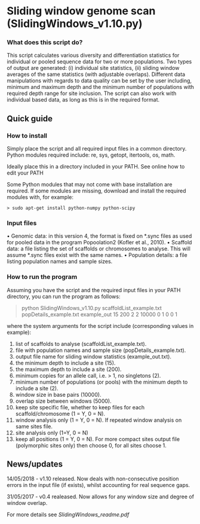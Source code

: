 # Sliding window genome scan (SlidingWindows_v1.10.py)

### What does this script do?

This script calculates various diversity and differentiation statistics for individual or pooled sequence data for two or more populations. Two types of output are generated: (i) individual site statistics, (ii) sliding window averages of the same statistics (with adjustable overlaps). Different data manipulations with regards to data quality can be set by the user including, minimum and maximum depth and the minimum number of populations with required depth range for site inclusion. The script can also work with individual based data, as long as this is in the required format.

## Quick guide

### How to install

Simply place the script and all required input files in a common directory. Python modules required include: re, sys, getopt, itertools, os, math.

Ideally place this in a directory included in your PATH. See online how to edit your PATH 

Some Python modules that may not come with base installation are required. If some modules are missing, download and install the required modules with, for example:

	> sudo apt-get install python-numpy python-scipy

### Input files

•	Genomic data: in this version 4, the format is fixed on *.sync files as used for pooled data in the program Popoolation2 (Kofler et al., 2010).
•	Scaffold data: a file listing the set of scaffolds or chromosomes to analyse. This will assume *.sync files exist with the same names.
•	Population details: a file listing population names and sample sizes.

### How to run the program

Assuming you have the script and the required input files in your PATH directory, you can run the program as follows:

> python SlidingWindows_v1.10.py scaffoldList_example.txt popDetails_example.txt example_out 15 200 2 2 10000 0 1 0 0 1

where the system arguments for the script include (corresponding values in example):

1.	list of scaffolds to analyse (scaffoldList_example.txt).
2.	file with population names and sample size (popDetails_example.txt). 
3.	output file name for sliding window statistics (example_out.txt).
4.	the minimum depth to include a site (15).
5.	the maximum depth to include a site (200).
6.	minimum copies for an allele call, i.e. > 1, no singletons (2).
7.	minimum number of populations (or pools) with the minimum depth to include a site (2).
8.	window size in base pairs (10000). 
9.	overlap size between windows (5000).
10.	 keep site specific file, whether to keep files for each scaffold/chromosome (1 = Y, 0 = N).
11.	 window analysis only (1 = Y, 0 = N). If repeated window analysis on same sites file.
12.	 site analysis only (1=Y, 0 = N)
13.	 keep all positions (1 = Y, 0 = N). For more compact sites output file (polymorphic sites only) then choose 0, for all sites choose 1.

## News/updates

14/05/2018 - v1.10 released. Now deals with non-consecutive position errors in the input file (if exists), whilst accounting for real sequence gaps.

31/05/2017 - v0.4 realeased. Now allows for any window size and degree of window overlap. 

For more details see *SlidingWindows_readme.pdf*
